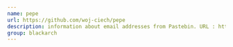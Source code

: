```yaml
---
name: pepe
url: https://github.com/woj-ciech/pepe
description: information about email addresses from Pastebin. URL : https://github.com/woj-ciech/pepe Groups : blackarch blackarch-social blackarch-recon
group: blackarch
---
```

